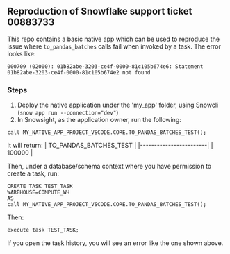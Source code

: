 ## Reproduction of Snowflake support ticket 00883733

This repo contains a basic native app which can be used to reproduce the issue where `to_pandas_batches` calls fail when invoked by a task. The error looks like:
```
000709 (02000): 01b82abe-3203-ce4f-0000-81c105b674e6: Statement 01b82abe-3203-ce4f-0000-81c105b674e2 not found
```

### Steps

1. Deploy the native application under the 'my_app' folder, using Snowcli (`snow app run --connection="dev"`)
2. In Snowsight, as the application owner, run the following:
```
call MY_NATIVE_APP_PROJECT_VSCODE.CORE.TO_PANDAS_BATCHES_TEST();
```
It will return:
| TO_PANDAS_BATCHES_TEST |
|------------------------|
| 100000                 |

Then, under a database/schema context where you have permission to create a task, run:
```
CREATE TASK TEST_TASK
WAREHOUSE=COMPUTE_WH
AS
call MY_NATIVE_APP_PROJECT_VSCODE.CORE.TO_PANDAS_BATCHES_TEST();

```
Then:
```
execute task TEST_TASK;
```
If you open the task history, you will see an error like the one shown above.


